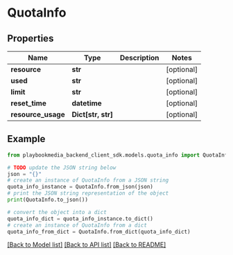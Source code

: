 # QuotaInfo


## Properties

Name | Type | Description | Notes
------------ | ------------- | ------------- | -------------
**resource** | **str** |  | [optional] 
**used** | **str** |  | [optional] 
**limit** | **str** |  | [optional] 
**reset_time** | **datetime** |  | [optional] 
**resource_usage** | **Dict[str, str]** |  | [optional] 

## Example

```python
from playbookmedia_backend_client_sdk.models.quota_info import QuotaInfo

# TODO update the JSON string below
json = "{}"
# create an instance of QuotaInfo from a JSON string
quota_info_instance = QuotaInfo.from_json(json)
# print the JSON string representation of the object
print(QuotaInfo.to_json())

# convert the object into a dict
quota_info_dict = quota_info_instance.to_dict()
# create an instance of QuotaInfo from a dict
quota_info_from_dict = QuotaInfo.from_dict(quota_info_dict)
```
[[Back to Model list]](../README.md#documentation-for-models) [[Back to API list]](../README.md#documentation-for-api-endpoints) [[Back to README]](../README.md)


